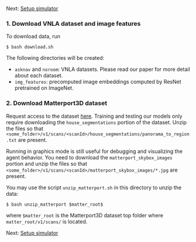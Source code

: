 Next: [Setup simulator](https://github.com/debadeepta/learningtoask/tree/master/code)

### 1. Download VNLA dataset and image features

To download data, run

```
$ bash download.sh
```

The following directories will be created:
* `asknav` and `noroom`: VNLA datasets. Please read our paper for more detail about each dataset.
* `img_features`: precomputed image embeddings computed by ResNet pretrained on ImageNet. 

### 2. Download Matterport3D dataset

Request access to the dataset [here](https://niessner.github.io/Matterport/). 
Training and testing our models only require downloading the `house_segmentations` portion of the dataset. Unzip the files so that `<some_folder>/v1/scans/<scanId>/house_segmentations/panorama_to_region.txt` are present. 

Running in graphics mode is still useful for debugging and visualizing the agent behavior. You need to download the `matterport_skybox_images` portion and unzip the files so that `<some_folder>/v1/scans/<scanId>/matterport_skybox_images/*.jpg` are present. 

You may use the script `unzip_matterport.sh` in this directory to unzip the data:
```
$ bash unzip_matterport $matter_root$
```

where `$matter_root` is the Matterport3D dataset top folder where `matter_root/v1/scans/` is located.  


Next: [Setup simulator](https://github.com/debadeepta/learningtoask/tree/master/code)
